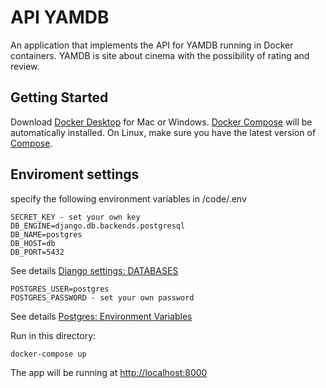 # API YAMDB

An application that implements the API for YAMDB running in Docker containers.
YAMDB is site about cinema with the possibility of rating and review.

## Getting Started

Download [Docker Desktop](https://www.docker.com/products/docker-desktop) for Mac or Windows. [Docker Compose](https://docs.docker.com/compose) will be automatically installed. On Linux, make sure you have the latest version of [Compose](https://docs.docker.com/compose/install/).

## Enviroment settings

specify the following environment variables in /code/.env
```
SECRET_KEY - set your own key
DB_ENGINE=django.db.backends.postgresql
DB_NAME=postgres
DB_HOST=db
DB_PORT=5432
```
See details [Django settings: DATABASES](https://docs.djangoproject.com/en/3.1/ref/settings/#std:setting-DATABASES)
```
POSTGRES_USER=postgres
POSTGRES_PASSWORD - set your own password
```
See details [Postgres: Environment Variables](https://hub.docker.com/_/postgres)

Run in this directory:
```
docker-compose up
```
The app will be running at [http://localhost:8000](http://localhost:8000)
